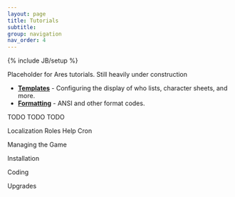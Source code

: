 ```yaml
---
layout: page
title: Tutorials
subtitle: 
group: navigation
nav_order: 4
---
```

{% include JB/setup %}

Placeholder for Ares tutorials.  Still heavily under construction

* **[Templates]({{site.siteroot}}tutorials/templates.html)** - Configuring the display of who lists, character sheets, and more.
* **[Formatting]({{site.siteroot}}tutorials/formatting.html)** - ANSI and other format codes. 



TODO TODO TODO

Localization
Roles
Help
Cron


Managing the Game

Installation

Coding

Upgrades